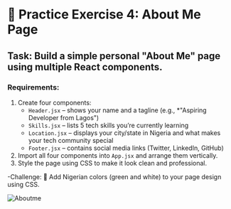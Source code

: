 # 🎯 Practice Exercise 4: About Me Page
## Task: Build a simple personal "About Me" page using multiple React components.

### Requirements:
1. Create four components:  
   * `Header.jsx` – shows your name and a tagline (e.g., *"Aspiring Developer from Lagos")  
   * `Skills.jsx` – lists 5 tech skills you’re currently learning  
   * `Location.jsx` – displays your city/state in Nigeria and what makes your tech community special  
   * `Footer.jsx` – contains social media links (Twitter, LinkedIn, GitHub)  
2. Import all four components into `App.jsx` and arrange them vertically.  
3. Style the page using CSS to make it look clean and professional.  

-Challenge: 
🎨 Add Nigerian colors (green and white) to your page design using CSS.

![Aboutme](https://github.com/user-attachments/assets/95cbb28d-7437-485b-967f-cb0757c08a25)
